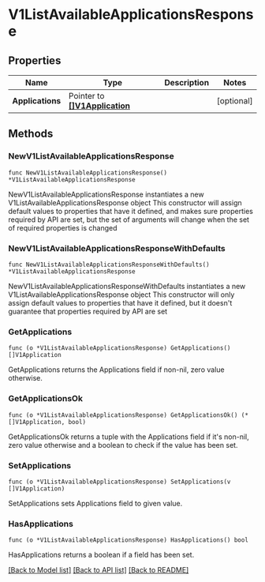 # V1ListAvailableApplicationsResponse

## Properties

Name | Type | Description | Notes
------------ | ------------- | ------------- | -------------
**Applications** | Pointer to [**[]V1Application**](V1Application.md) |  | [optional] 

## Methods

### NewV1ListAvailableApplicationsResponse

`func NewV1ListAvailableApplicationsResponse() *V1ListAvailableApplicationsResponse`

NewV1ListAvailableApplicationsResponse instantiates a new V1ListAvailableApplicationsResponse object
This constructor will assign default values to properties that have it defined,
and makes sure properties required by API are set, but the set of arguments
will change when the set of required properties is changed

### NewV1ListAvailableApplicationsResponseWithDefaults

`func NewV1ListAvailableApplicationsResponseWithDefaults() *V1ListAvailableApplicationsResponse`

NewV1ListAvailableApplicationsResponseWithDefaults instantiates a new V1ListAvailableApplicationsResponse object
This constructor will only assign default values to properties that have it defined,
but it doesn't guarantee that properties required by API are set

### GetApplications

`func (o *V1ListAvailableApplicationsResponse) GetApplications() []V1Application`

GetApplications returns the Applications field if non-nil, zero value otherwise.

### GetApplicationsOk

`func (o *V1ListAvailableApplicationsResponse) GetApplicationsOk() (*[]V1Application, bool)`

GetApplicationsOk returns a tuple with the Applications field if it's non-nil, zero value otherwise
and a boolean to check if the value has been set.

### SetApplications

`func (o *V1ListAvailableApplicationsResponse) SetApplications(v []V1Application)`

SetApplications sets Applications field to given value.

### HasApplications

`func (o *V1ListAvailableApplicationsResponse) HasApplications() bool`

HasApplications returns a boolean if a field has been set.


[[Back to Model list]](../README.md#documentation-for-models) [[Back to API list]](../README.md#documentation-for-api-endpoints) [[Back to README]](../README.md)


